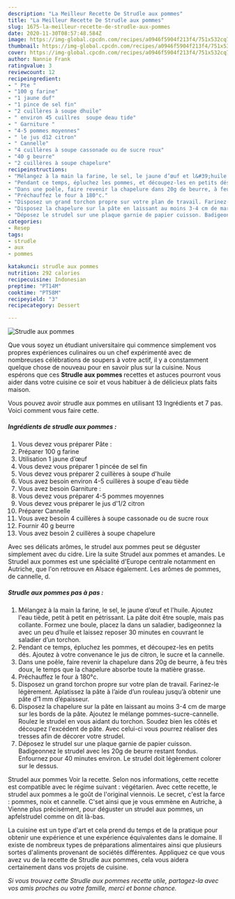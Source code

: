 ```yaml
---
description: "La Meilleur Recette De Strudle aux pommes"
title: "La Meilleur Recette De Strudle aux pommes"
slug: 1675-la-meilleur-recette-de-strudle-aux-pommes
date: 2020-11-30T08:57:48.584Z
image: https://img-global.cpcdn.com/recipes/a0946f5904f213f4/751x532cq70/strudle-aux-pommes-photo-principale-de-la-recette.jpg
thumbnail: https://img-global.cpcdn.com/recipes/a0946f5904f213f4/751x532cq70/strudle-aux-pommes-photo-principale-de-la-recette.jpg
cover: https://img-global.cpcdn.com/recipes/a0946f5904f213f4/751x532cq70/strudle-aux-pommes-photo-principale-de-la-recette.jpg
author: Nannie Frank
ratingvalue: 3
reviewcount: 12
recipeingredient:
- " Pte "
- "100 g farine"
- "1 jaune duf"
- "1 pince de sel fin"
- "2 cuillères à soupe dhuile"
- " environ 45 cuillres  soupe deau tide"
- " Garniture "
- "4-5 pommes moyennes"
- " le jus d12 citron"
- " Cannelle"
- "4 cuillères à soupe cassonade ou de sucre roux"
- "40 g beurre"
- "2 cuillères à soupe chapelure"
recipeinstructions:
- "Mélangez à la main la farine, le sel, le jaune d’œuf et l&#39;huile. Ajoutez l&#39;eau tiède, petit à petit en pétrissant. La pâte doit être souple, mais pas collante. Formez une boule, placez la dans un saladier, badigeonnez la avec un peu d’huile et laissez reposer 30 minutes en couvrant le saladier d’un torchon."
- "Pendant ce temps, épluchez les pommes, et découpez-les en petits dés. Ajoutez à votre convenance le jus de citron, le sucre et la cannelle."
- "Dans une poêle, faire revenir la chapelure dans 20g de beurre, à feu très doux, le temps que la chapelure absorbe toute la matière grasse."
- "Préchauffez le four à 180°c."
- "Disposez un grand torchon propre sur votre plan de travail. Farinez-le légèrement. Aplatissez la pâte à l’aide d’un rouleau jusqu’à obtenir une pâte d’1 mm d’épaisseur."
- "Disposez la chapelure sur la pâte en laissant au moins 3-4 cm de marge sur les bords de la pâte. Ajoutez le mélange pommes-sucre-cannelle. Roulez le strudel en vous aidant du torchon. Soudez bien les côtés et découpez l&#39;excédent de pâte. Avec celui-ci vous pourrez réaliser des tresses afin de décorer votre strudel."
- "Déposez le strudel sur une plaque garnie de papier cuisson. Badigeonnez le strudel avec les 20g de beurre restant fondus. Enfournez pour 40 minutes environ. Le strudel doit légèrement colorer sur le dessus."
categories:
- Resep
tags:
- strudle
- aux
- pommes

katakunci: strudle aux pommes 
nutrition: 292 calories
recipecuisine: Indonesian
preptime: "PT14M"
cooktime: "PT58M"
recipeyield: "3"
recipecategory: Dessert

---
```



![Strudle aux pommes](https://img-global.cpcdn.com/recipes/a0946f5904f213f4/751x532cq70/strudle-aux-pommes-photo-principale-de-la-recette.jpg)

Que vous soyez un étudiant universitaire qui commence simplement vos propres expériences culinaires ou un chef expérimenté avec de nombreuses célébrations de soupers à votre actif, il y a constamment quelque chose de nouveau pour en savoir plus sur la cuisine. Nous espérons que ces <strong> Strudle aux pommes </strong> recettes et astuces pourront vous aider dans votre cuisine ce soir et vous habituer à de délicieux plats faits maison.

<!--inarticleads1-->

Vous pouvez avoir strudle aux pommes en utilisant 13 Ingrédients et 7 pas. Voici comment vous faire cette.

##### Ingrédients de strudle aux pommes :

1. Vous devez vous préparer  Pâte :
1. Préparer 100 g farine
1. Utilisation 1 jaune d’œuf
1. Vous devez vous préparer 1 pincée de sel fin
1. Vous devez vous préparer 2 cuillères à soupe d&#39;huile
1. Vous avez besoin  environ 4-5 cuillères à soupe d&#39;eau tiède
1. Vous avez besoin  Garniture :
1. Vous devez vous préparer 4-5 pommes moyennes
1. Vous devez vous préparer  le jus d&#39;1/2 citron
1. Préparer  Cannelle
1. Vous avez besoin 4 cuillères à soupe cassonade ou de sucre roux
1. Fournir 40 g beurre
1. Vous avez besoin 2 cuillères à soupe chapelure


Avec ses délicats arômes, le strudel aux pommes peut se déguster simplement avec du cidre. Lire la suite Strudel aux pommes et amandes. Le Strudel aux pommes est une spécialité d&#39;Europe centrale notamment en Autriche, que l&#39;on retrouve en Alsace également. Les arômes de pommes, de cannelle, d. 

<!--inarticleads2-->

##### Strudle aux pommes pas à pas :

1. Mélangez à la main la farine, le sel, le jaune d’œuf et l&#39;huile. Ajoutez l&#39;eau tiède, petit à petit en pétrissant. La pâte doit être souple, mais pas collante. Formez une boule, placez la dans un saladier, badigeonnez la avec un peu d’huile et laissez reposer 30 minutes en couvrant le saladier d’un torchon.
1. Pendant ce temps, épluchez les pommes, et découpez-les en petits dés. Ajoutez à votre convenance le jus de citron, le sucre et la cannelle.
1. Dans une poêle, faire revenir la chapelure dans 20g de beurre, à feu très doux, le temps que la chapelure absorbe toute la matière grasse.
1. Préchauffez le four à 180°c.
1. Disposez un grand torchon propre sur votre plan de travail. Farinez-le légèrement. Aplatissez la pâte à l’aide d’un rouleau jusqu’à obtenir une pâte d’1 mm d’épaisseur.
1. Disposez la chapelure sur la pâte en laissant au moins 3-4 cm de marge sur les bords de la pâte. Ajoutez le mélange pommes-sucre-cannelle. Roulez le strudel en vous aidant du torchon. Soudez bien les côtés et découpez l&#39;excédent de pâte. Avec celui-ci vous pourrez réaliser des tresses afin de décorer votre strudel.
1. Déposez le strudel sur une plaque garnie de papier cuisson. Badigeonnez le strudel avec les 20g de beurre restant fondus. Enfournez pour 40 minutes environ. Le strudel doit légèrement colorer sur le dessus.


Strudel aux pommes Voir la recette. Selon nos informations, cette recette est compatible avec le régime suivant : végétarien. Avec cette recette, le strudel aux pommes a le goût de l&#39;original viennois. Le secret, c&#39;est la farce : pommes, noix et cannelle. C&#39;set ainsi que je vous emmène en Autriche, à Vienne plus précisément, pour déguster un strudel aux pommes, un apfelstrudel comme on dit là-bas. 

<!--inarticleads1-->

<p>
La cuisine est un type d'art et cela prend du temps et de la pratique pour obtenir une expérience et une expérience équivalentes dans le domaine. Il existe de nombreux types de préparations alimentaires ainsi que plusieurs sortes d'aliments provenant de sociétés différentes. Appliquez ce que vous avez vu de la recette de Strudle aux pommes, cela vous aidera certainement dans vos projets de cuisine.
</p>

<p>
<i>Si vous trouvez cette Strudle aux pommes recette utile, partagez-la avec vos amis proches ou votre famille, merci et bonne chance.</i>
</p>
